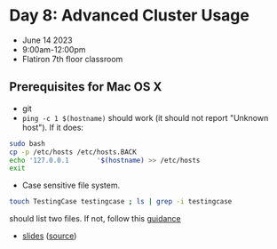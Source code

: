 # Day 8: Advanced Cluster Usage
- June 14 2023
- 9:00am-12:00pm
- Flatiron 7th floor classroom

## Prerequisites for Mac OS X
- git
- `ping -c 1 $(hostname)` should work (it should not report "Unknown host"). If it does:
```bash
sudo bash
cp -p /etc/hosts /etc/hosts.BACK
echo '127.0.0.1       '$(hostname) >> /etc/hosts
exit
```
- Case sensitive file system.
```bash
touch TestingCase testingcase ; ls | grep -i testingcase
```
should list two files. If not, follow this [guidance](https://coderwall.com/p/mgi8ja/case-sensitive-git-in-mac-os-x-like-a-pro)

- [slides](https://lamsoa729.github.io/BPMSummerSchool/Day8-AdvancedClusterUsage/slides.html) ([source](main.md))
